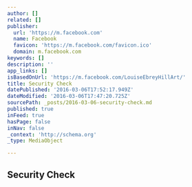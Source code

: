 ```yaml
---
author: []
related: []
publisher:
  url: 'https://m.facebook.com'
  name: Facebook
  favicon: 'https://m.facebook.com/favicon.ico'
  domain: m.facebook.com
keywords: []
description: ''
app_links: []
isBasedOnUrl: 'https://m.facebook.com/LouiseEbreyHillArt/'
title: Security Check
datePublished: '2016-03-06T17:52:17.949Z'
dateModified: '2016-03-06T17:47:20.725Z'
sourcePath: _posts/2016-03-06-security-check.md
published: true
inFeed: true
hasPage: false
inNav: false
_context: 'http://schema.org'
_type: MediaObject

---
```

<article style=""><h1>Security Check</h1></article>